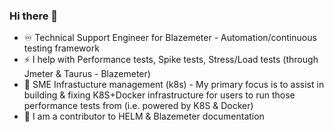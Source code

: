 ### Hi there 👋

<!--
**ImMnan/immnan** is a ✨ _special_ ✨ repository because its `README.md` (this file) appears on your GitHub profile.

Here are some ideas to get you started:
⚡ 
- 🔭 I’m currently working on ...
- 🌱 I’m currently learning ...
- 👯 I’m looking to collaborate on ...
- 🤔 I’m looking for help with ...
- 💬 Ask me about ...
- 📫 How to reach me: ...
- 😄 Pronouns: ...
-  Fun fact: ...
-->
- ♾️ Technical Support Engineer for Blazemeter - Automation/continuous testing framework
- ⚡ I help with Performance tests, Spike tests, Stress/Load tests (through Jmeter & Taurus - Blazemeter) 
- 🚀 SME Infrastucture management (k8s) - My primary focus is to assist in building & fixing K8S+Docker infrastructure for users to run those performance tests from (i.e. powered by K8S & Docker)
- 🌱 I am a contributor to HELM & Blazemeter documentation
